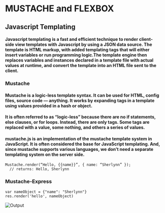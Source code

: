 # MUSTACHE and FLEXBOX

## Javascript Templating
#### Javascript templating is a fast and efficient technique to render client-side view templates with Javascript by using a JSON data source. The template is HTML markup, with added templating tags that will either insert variables or run programming logic.The template engine then replaces variables and instances declared in a template file with actual values at runtime, and convert the template into an HTML file sent to the client.

### Mustache
#### Mustache is a logic-less template syntax. It can be used for HTML, config files, source code — anything. It works by expanding tags in a template using values provided in a hash or object.
#### It is often referred to as “logic-less” because there are no if statements, else clauses, or for loops. Instead, there are only tags. Some tags are replaced with a value, some nothing, and others a series of values.
#### mustache.js is an implementation of the mustache template system in JavaScript. It is often considered the base for JavaScript templating. And, since mustache supports various languages, we don’t need a separate templating system on the server side.
```
Mustache.render(“Hello, {{name}}”, { name: “Sherlynn” });
  // returns: Hello, Sherlynn
```
### Mustache-Express
```
var nameObject = {"name": "Sherlynn"}
res.render('hello', nameObject)
```
![Output](https://miro.medium.com/max/2400/1*YaJ1vtsuwRMhfi8parlHOA.png "output")